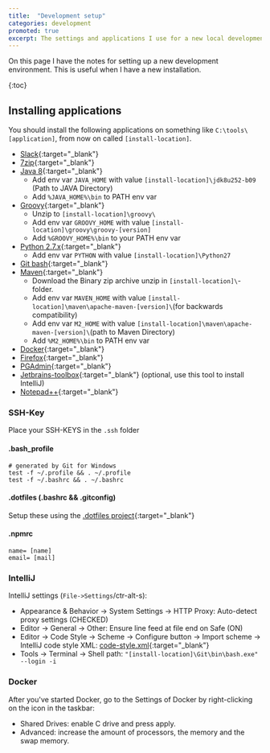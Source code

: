 ```yaml
---
title:  "Development setup"
categories: development
promoted: true
excerpt: The settings and applications I use for a new local development environment
---
```

On this page I have the notes for setting up a new development environment. This is useful when I have a new installation.

{:toc}

## Installing applications
You should install the following applications on something like `C:\tools\[application]`, from now on called `[install-location]`.

* [Slack](https://slack.com/downloads/windows){:target="_blank"}
* [7zip](http://www.7-zip.org/download.html){:target="_blank"}
* [Java 8](https://github.com/AdoptOpenJDK/openjdk8-upstream-binaries/releases/download/jdk8u252-b09/OpenJDK8U-jre_x64_windows_8u252b09.zip){:target="_blank"}
    * Add env var `JAVA_HOME` with value `[install-location]\jdk8u252-b09` (Path to JAVA Directory)	
    * Add `%JAVA_HOME%\bin` to PATH env var
 * [Groovy](https://dl.bintray.com/groovy/maven/apache-groovy-binary-3.0.4.zip){:target="_blank"}	
     * Unzip to `[install-location]\groovy\`	
     * Add  env var `GROOVY_HOME` with value `[install-location]\groovy\groovy-[version]`	
     * Add `%GROOVY_HOME%\bin` to your PATH env var
* [Python 2.7.x](https://www.python.org/downloads/){:target="_blank"}
    * Add env var `PYTHON` with value `[install-location]\Python27`   
* [Git bash](https://git-scm.com/download/win){:target="_blank"}
* [Maven](https://maven.apache.org/download.cgi){:target="_blank"}
    * Download the Binary zip archive unzip in `[install-location]\`-folder.
    * Add env var `MAVEN_HOME` with value `[install-location]\maven\apache-maven-[version]\`(for backwards compatibility) 
    * Add env var `M2_HOME` with value `[install-location]\maven\apache-maven-[version]\`(path to Maven Directory)
    * Add `%M2_HOME%\bin` to PATH env var
* [Docker](https://store.docker.com/editions/community/docker-ce-desktop-windows){:target="_blank"}
* [Firefox](https://www.mozilla.org/en-US/firefox/new/){:target="_blank"}
* [PGAdmin](https://www.pgadmin.org/download/){:target="_blank"}
* [Jetbrains-toolbox](https://www.jetbrains.com/toolbox/download/download-thanks.html){:target="_blank"} (optional, use this tool to install IntelliJ)
* [Notepad++](https://notepad-plus-plus.org/download/){:target="_blank"}

### SSH-Key
Place your SSH-KEYS in the `.ssh` folder

#### .bash_profile
```shell
# generated by Git for Windows
test -f ~/.profile && . ~/.profile
test -f ~/.bashrc && . ~/.bashrc
```

#### .dotfiles (.bashrc && .gitconfig)
Setup these using the [.dotfiles project](https://github.com/Steeff0/.dotfiles){:target="_blank"}

#### .npmrc
```
name= [name]
email= [mail]
```

### IntelliJ
IntelliJ settings (`File->Settings`/ctr-alt-s):
* Appearance & Behavior -> System Settings -> HTTP Proxy: Auto-detect proxy settings (CHECKED)
* Editor -> General -> Other: Ensure line feed at file end on Safe (ON)
* Editor -> Code Style -> Scheme -> Configure button -> Import scheme -> IntelliJ code style XML: [code-style.xml](../assets/other/code-style.xml){:target="_blank"}
* Tools -> Terminal -> Shell path: `"[install-location]\Git\bin\bash.exe" --login -i`

### Docker 
After you've started Docker, go to the Settings of Docker by right-clicking on the icon in the taskbar:
* Shared Drives: enable C drive and press apply.
* Advanced: increase the amount of processors, the memory and the swap memory.

